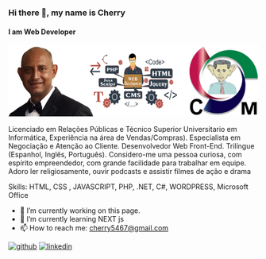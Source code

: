 ### Hi there 👋, my name is Cherry
#### I am Web Developer
![I am Front-end Web Developer](https://github.com/Cherry-Machado/Website/blob/master/img/Banner_Cherry.png)

Licenciado em Relações Públicas e Técnico Superior Universitario em Informática, Experiência na área de Vendas/Compras). Especialista em Negociação e Atenção ao Cliente. Desenvolvedor Web Front-End.  Trilíngue (Espanhol, Inglês, Português). Considero-me uma pessoa curiosa, com espírito empreendedor, com grande facilidade para trabalhar em equipe. Adoro ler religiosamente, ouvir podcasts e assistir filmes de ação e drama

Skills: HTML, CSS , JAVASCRIPT, PHP, .NET, C#,  WORDPRESS, Microsoft Office

- 🔭 I’m currently working on this page. 
- 🌱 I’m currently learning NEXT js 
- 📫 How to reach me: cherry5467@gmail.com 


[<img src='https://cdn.jsdelivr.net/npm/simple-icons@3.0.1/icons/github.svg' alt='github' height='40'>](https://github.com/Cherry-Machado)  [<img src='https://cdn.jsdelivr.net/npm/simple-icons@3.0.1/icons/linkedin.svg' alt='linkedin' height='40'>](https://www.linkedin.com/in/cherry-machado/)

